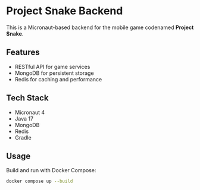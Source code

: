 # Project Snake Backend

This is a Micronaut-based backend for the mobile game codenamed **Project Snake**.

## Features

- RESTful API for game services
- MongoDB for persistent storage
- Redis for caching and performance

## Tech Stack

- Micronaut 4
- Java 17
- MongoDB
- Redis
- Gradle

## Usage

Build and run with Docker Compose:

```sh
docker compose up --build